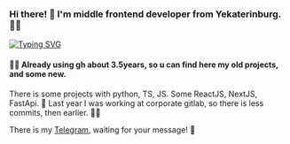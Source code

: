 ### Hi there! 👋 I'm middle frontend developer from Yekaterinburg.🧑‍💻
[![Typing SVG](https://readme-typing-svg.herokuapp.com?color=%2336BCF7&lines=Work+"&"+Study)](https://git.io/typing-svg)

#### 😶‍🌫️ Already using gh about 3.5years, so u can find here my old projects, and some new.  

There is some projects with python, TS, JS. Some ReactJS, NextJS, FastApi. 🤖 Last year I was working at corporate gitlab, so there is less commits, then earlier. 🫶🏻

There is my [Telegram](t.me/xmarburx), waiting for your message! 👤
